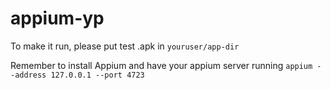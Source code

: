 # appium-yp
To make it run, please put test .apk in `youruser/app-dir`

Remember to install Appium and have your appium server running `appium --address 127.0.0.1 --port 4723`

